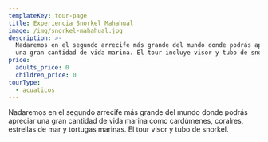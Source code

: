 ```yaml
---
templateKey: tour-page
title: Experiencia Snorkel Mahahual
image: /img/snorkel-mahahual.jpg
description: >-
  Nadaremos en el segundo arrecife más grande del mundo donde podrás apreciar
  una gran cantidad de vida marina. El tour incluye visor y tubo de snorkel.
price:
  adults_price: 0
  children_price: 0
tourType:
  - acuaticos
---
```

Nadaremos en el segundo arrecife más grande del mundo
donde podrás apreciar una gran cantidad de vida marina
como cardúmenes, coralres, estrellas de mar y tortugas
marinas. El tour visor y tubo de snorkel.